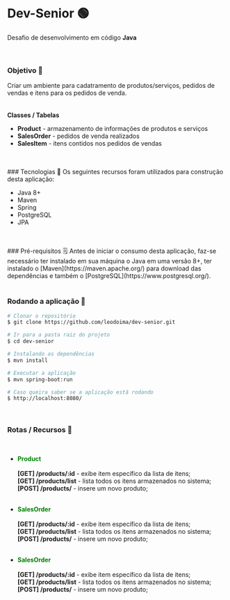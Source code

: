 # Dev-Senior 🟢
Desafio de desenvolvimento em código **Java**
<br>
<br>
<br>
### Objetivo 🚀
Criar um ambiente para cadatramento de produtos/serviços, pedidos de vendas e itens para os pedidos de venda.
<br>
<br>
<br>
**Classes / Tabelas** <br>
- **Product** - armazenamento de informações de produtos e serviços
- **SalesOrder** - pedidos de venda realizados
- **SalesItem** - itens contidos nos pedidos de vendas
<br>
<br>
### Tecnologias 🔧
Os seguintes recursos foram utilizados para construção desta aplicação:

- Java 8+
- Maven 
- Spring
- PostgreSQL
- JPA
<br>
<br>
### Pré-requisitos 🗒️
Antes de iniciar o consumo desta aplicação, faz-se necessário ter instalado em sua máquina o Java em uma versão 8+, ter instalado o [Maven](https://maven.apache.org/) para download das dependências e também o [PostgreSQL](https://www.postgresql.org/).
<br>
<br>

### Rodando a aplicação 🏈

```bash
# Clonar o repositório
$ git clone https://github.com/leodoima/dev-senior.git

# Ir para a pasta raiz do projeto
$ cd dev-senior

# Instalando as dependências
$ mvn install

# Executar a aplicação
$ mvn spring-boot:run

# Caso queira saber se a aplicação está rodando
$ http://localhost:8080/
```
<br>

### Rotas / Recursos 🔨
<br>

- **<span style="color:green;">Product</span>** <br><br>
**[GET] /products/:id** - exibe item específico da lista de itens; <br>
**[GET] /products/list** - lista todos os itens armazenados no sistema; <br>
**[POST] /products/** - insere um novo produto; <br><br>

- **<span style="color:green;">SalesOrder</span>** <br><br>
    **[GET] /products/:id** - exibe item específico da lista de itens; <br>
    **[GET] /products/list** - lista todos os itens armazenados no sistema; <br>
    **[POST] /products/** - insere um novo produto; <br><br>

- **<span style="color:green;">SalesOrder</span>** <br><br>
  **[GET] /products/:id** - exibe item específico da lista de itens; <br>
  **[GET] /products/list** - lista todos os itens armazenados no sistema; <br>
  **[POST] /products/** - insere um novo produto; <br><br>